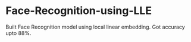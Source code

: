 # Face-Recognition-using-LLE
Built Face Recognition model using local linear embedding.
Got accuracy upto 88%.
